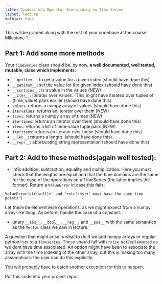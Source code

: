```yaml
---
title: Dunders and Operator Overloading on Time Series
layout: lecture
mathjax: true
---
```




This will be graded along with the rest of your codebase at the course Milestone 1.

## Part 1: Add some more methods

Your `TimeSeries` class should be, by now, **a well documented, well tested, mutable, class which implements**:

- `__getitem__`: to get a value for a given index (should have done this)
- `__setitem__`: set the value for the given index (should have done this)
- `__contains__`: is a value in the values (NEW)
- `__iter__`: iterates over values. (This might have iterated over tuples of (time, value) pairs earlier (should have done this)
- `values`: returns a numpy array of values (should have done this)
- `itervalues`: returns an iterator over them (NEW)
- `times`: returns a numpy array of times (NEW)
- `itertimes`: returns an iterator over them (should have done this)
- `items`: returns a list of time-value tuple pairs (NEW)
- `iteritems`: returns an iterator over these (should have done this)
- `__len__`: returns a length. (should have done this)
- `__repr__`: abbreviating string representation (should have done this)

## Part 2: Add to these methods(again well tested):

- infix addition, subtraction, equality and multiplication. Here you must check that the lengths are equal and that the time domains are the same for the case of the operations on a TimeSeries (the latter implies the former). Return a `ValueError` in case this fails:

`ValueError(str(self)+' and '+str(rhs)+' must have the same time points')`

Let these be elementwise operations, as we might expect from a numpy array-like thing. As before, handle the case of a constant.
- unary `__abs__`, `__bool__`, `__neg__`, and `__pos__` with the same semantics as the `Vector` class we saw in lecture.


A question that might arise is what to do if we add numpy arrays or regular python lists to a `Timeseries`. These should fail with `raise NotImplemented` as we dont have time associated. An option might have been to associate the array with the time indexing of the other array, but this is making too many assumptions: the user can do this explicitly.

You will probably have to catch another exception for this to happen.

Put this code into your project repo.